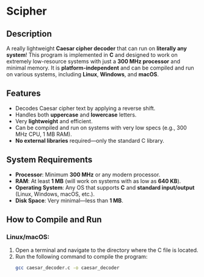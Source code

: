 # Scipher

## Description
A really lightweight **Caesar cipher decoder** that can run on **literally any system**! This program is implemented in **C** and designed to work on extremely low-resource systems with just a **300 MHz processor** and minimal memory. It is **platform-independent** and can be compiled and run on various systems, including **Linux**, **Windows**, and **macOS**.

## Features
- Decodes Caesar cipher text by applying a reverse shift.
- Handles both **uppercase** and **lowercase** letters.
- Very **lightweight** and efficient.
- Can be compiled and run on systems with very low specs (e.g., 300 MHz CPU, 1 MB RAM).
- **No external libraries** required—only the standard C library.

## System Requirements
- **Processor**: Minimum **300 MHz** or any modern processor.
- **RAM**: At least **1 MB** (will work on systems with as low as **640 KB**).
- **Operating System**: Any OS that supports **C** and **standard input/output** (Linux, Windows, macOS, etc.).
- **Disk Space**: Very minimal—less than **1 MB**.

## How to Compile and Run

### Linux/macOS:
1. Open a terminal and navigate to the directory where the C file is located.
2. Run the following command to compile the program:
   ```bash
   gcc caesar_decoder.c -o caesar_decoder
